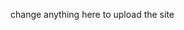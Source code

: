 change anything here to upload the site 

<!--stackedit_data:
eyJoaXN0b3J5IjpbLTE4MzI3NjU3NDgsMTUyNDEwNzAwNiwtMT
g4MzIwMjM0NiwtMTYzMjkxNjAzOF19
-->